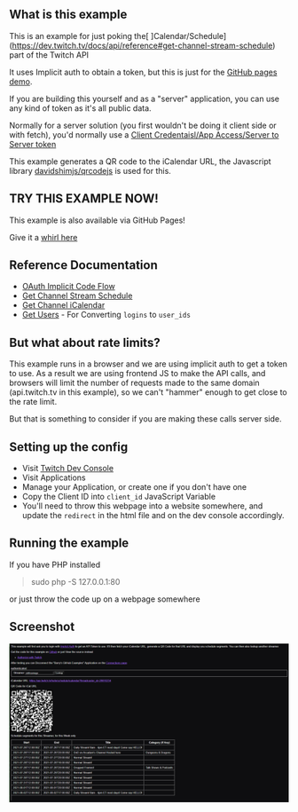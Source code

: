 ## What is this example

This is an example for just poking the[ ]Calendar/Schedule](https://dev.twitch.tv/docs/api/reference#get-channel-stream-schedule) part of the Twitch API

It uses Implicit auth to obtain a token, but this is just for the [GitHub pages demo](https://barrycarlyon.github.io/twitch_misc/examples/calendar/).

If you are building this yourself and as a "server" application, you can use any kind of token as it's all public data.

Normally for a server solution (you first wouldn't be doing it client side or with fetch), you'd normally use a [Client Credentaisl/App Access/Server to Server token](https://dev.twitch.tv/docs/authentication/getting-tokens-oauth#oauth-client-credentials-flow)

This example generates a QR code to the iCalendar URL, the Javascript library [davidshimjs/qrcodejs](https://github.com/davidshimjs/qrcodejs) is used for this.

## TRY THIS EXAMPLE NOW!

This example is also available via GitHub Pages!

Give it a [whirl here](https://barrycarlyon.github.io/twitch_misc/examples/calendar/)

## Reference Documentation

- [OAuth Implicit Code Flow](https://dev.twitch.tv/docs/authentication/getting-tokens-oauth#oauth-implicit-code-flow)
- [Get Channel Stream Schedule](https://dev.twitch.tv/docs/api/reference#get-channel-stream-schedule)
- [Get Channel iCalendar](https://dev.twitch.tv/docs/api/reference#get-channel-icalendar)
- [Get Users](https://dev.twitch.tv/docs/api/reference#get-users) - For Converting `logins` to `user_ids`

## But what about rate limits?

This example runs in a browser and we are using implicit auth to get a token to use.
As a result we are using frontend JS to make the API calls, and browsers will limit the number of requests made to the same domain (api.twitch.tv in this example), so we can't "hammer" enough to get close to the rate limit.

But that is something to consider if you are making these calls server side.

## Setting up the config

- Visit [Twitch Dev Console](https://dev.twitch.tv/console/)
- Visit Applications
- Manage your Application, or create one if you don't have one
- Copy the Client ID into `client_id` JavaScript Variable
- You'll need to throw this webpage into a website somewhere, and update the `redirect` in the html file and on the dev console accordingly.

## Running the example

If you have PHP installed

> sudo php -S 127.0.0.1:80

or just throw the code up on a webpage somewhere

## Screenshot

![Example](example.png)
